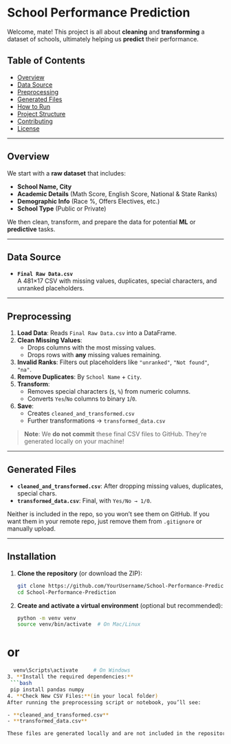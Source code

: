 # School Performance Prediction

Welcome, mate! This project is all about **cleaning** and **transforming** a dataset of schools, ultimately helping us **predict** their performance.

## Table of Contents

- [Overview](#overview)  
- [Data Source](#data-source)  
- [Preprocessing](#preprocessing)  
- [Generated Files](#generated-files)  
- [How to Run](#how-to-run)  
- [Project Structure](#project-structure)  
- [Contributing](#contributing)  
- [License](#license)

---

## Overview

We start with a **raw dataset** that includes:
- **School Name, City**  
- **Academic Details** (Math Score, English Score, National & State Ranks)  
- **Demographic Info** (Race %, Offers Electives, etc.)  
- **School Type** (Public or Private)

We then clean, transform, and prepare the data for potential **ML** or **predictive** tasks.

---

## Data Source

- **`Final Raw Data.csv`**  
  A 481×17 CSV with missing values, duplicates, special characters, and unranked placeholders.

---

## Preprocessing

1. **Load Data**: Reads `Final Raw Data.csv` into a DataFrame.  
2. **Clean Missing Values**:  
   - Drops columns with the most missing values.  
   - Drops rows with **any** missing values remaining.  
3. **Invalid Ranks**: Filters out placeholders like `"unranked"`, `"Not found"`, `"na"`.  
4. **Remove Duplicates**: By `School Name` + `City`.  
5. **Transform**:  
   - Removes special characters (`$`, `%`) from numeric columns.  
   - Converts `Yes`/`No` columns to binary `1`/`0`.  
6. **Save**:  
   - Creates `cleaned_and_transformed.csv`  
   - Further transformations → `transformed_data.csv`

> **Note**: We **do not commit** these final CSV files to GitHub. They’re generated locally on your machine!

---

## Generated Files

- **`cleaned_and_transformed.csv`**: After dropping missing values, duplicates, special chars.  
- **`transformed_data.csv`**: Final, with `Yes/No → 1/0`.

Neither is included in the repo, so you won’t see them on GitHub. If you want them in your remote repo, just remove them from `.gitignore` or manually upload.

---




## Installation

1. **Clone the repository** (or download the ZIP):
   ```bash
   git clone https://github.com/YourUsername/School-Performance-Prediction.git
   cd School-Performance-Prediction
2. **Create and activate a virtual environment** (optional but recommended):
   ```bash
   python -m venv venv
   source venv/bin/activate  # On Mac/Linux
  # or
  ```bash
    venv\Scripts\activate     # On Windows
3. **Install the required dependencies:**
   ```bash
   pip install pandas numpy
4. **Check New CSV Files:**(in your local folder)
After running the preprocessing script or notebook, you’ll see:

- **cleaned_and_transformed.csv**
- **transformed_data.csv**

These files are generated locally and are not included in the repository by default.

